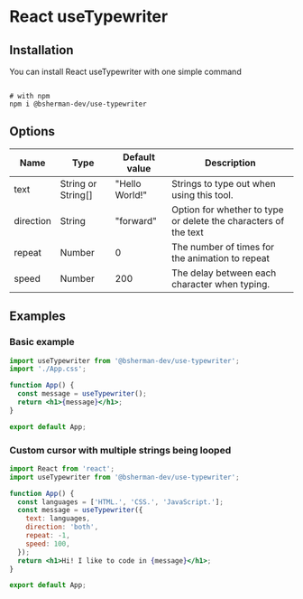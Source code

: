 # React useTypewriter

<!-- [NPM Repository](https://www.npmjs.com/package/use-typewriter-hook) -->

## Installation

You can install React useTypewriter with one simple command

```shell

# with npm
npm i @bsherman-dev/use-typewriter

```

## Options

| Name      | Type               | Default value  | Description                                                     |
| --------- | ------------------ | -------------- | --------------------------------------------------------------- |
| text      | String or String[] | "Hello World!" | Strings to type out when using this tool.                       |
| direction | String             | "forward"      | Option for whether to type or delete the characters of the text |
| repeat    | Number             | 0              | The number of times for the animation to repeat                 |
| speed     | Number             | 200            | The delay between each character when typing.                   |

## Examples

### Basic example

```jsx
import useTypewriter from '@bsherman-dev/use-typewriter';
import './App.css';

function App() {
  const message = useTypewriter();
  return <h1>{message}</h1>;
}

export default App;
```

<!-- Add video clip here -->

### Custom cursor with multiple strings being looped

```jsx
import React from 'react';
import useTypewriter from '@bsherman-dev/use-typewriter';

function App() {
  const languages = ['HTML.', 'CSS.', 'JavaScript.'];
  const message = useTypewriter({
    text: languages,
    direction: 'both',
    repeat: -1,
    speed: 100,
  });
  return <h1>Hi! I like to code in {message}</h1>;
}

export default App;
```

<!-- Add video clip here -->

<!-- ## CSS file for styling for four examples above -->
